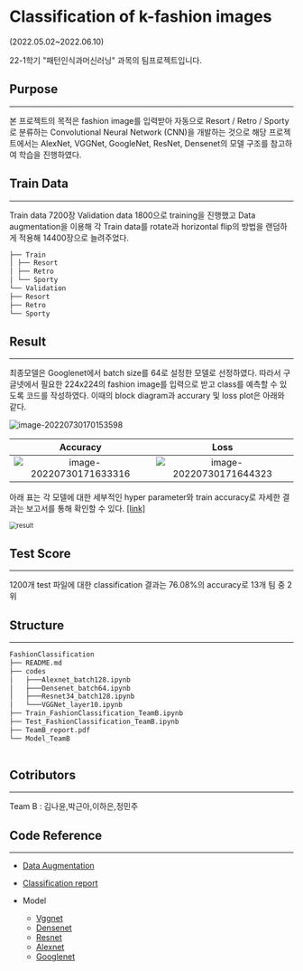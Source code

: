 # Classification of k-fashion images

(2022.05.02~2022.06.10)

22-1학기  "패턴인식과머신러닝" 과목의 팀프로젝트입니다.

## Purpose  

------

본 프로젝트의 목적은 fashion image를 입력받아 자동으로 Resort / Retro / Sporty 로 분류하는 Convolutional Neural  Network (CNN)을 개발하는 것으로 해당 프로젝트에서는 AlexNet, VGGNet, GoogleNet, ResNet, Densenet의 모델 구조를 참고하여 학습을 진행하였다.

## Train Data

------

Train data 7200장 Validation data 1800으로 training을 진행했고 Data augmentation을 이용해 각 Train data를 rotate과 horizontal flip의  방법을 랜덤하게 적용해 14400장으로 늘려주었다.

```bash
├── Train
│ ├── Resort
│ ├── Retro
│ └── Sporty
└── Validation
├── Resort
├── Retro
└── Sporty
```

## Result

------

최종모델은 Googlenet에서 batch size를 64로 설정한 모델로 선정하였다. 따라서 구글넷에서 필요한 224x224의 fashion image를 입력으로 받고 class를 예측할 수 있도록 코드를 작성하였다. 이때의 block diagram과 accurary 및 loss plot은 아래와 같다. 

![image-20220730170153598](C:\Users\kate1\AppData\Roaming\Typora\typora-user-images\image-20220730170153598.png)

|                           Accuracy                           |                             Loss                             |
| :----------------------------------------------------------: | :----------------------------------------------------------: |
| ![image-20220730171633316](C:\Users\kate1\AppData\Roaming\Typora\typora-user-images\image-20220730171633316.png) | ![image-20220730171644323](C:\Users\kate1\AppData\Roaming\Typora\typora-user-images\image-20220730171644323.png) |



아래 표는 각 모델에 대한 세부적인 hyper parameter와 train accuracy로 자세한 결과는 보고서를 통해 확인할 수 있다. [[link]]()

<img src="C:\Users\kate1\Desktop\result.PNG" alt="result" style="zoom:80%;" />

## Test Score

------

1200개 test 파일에 대한 classification 결과는 76.08%의 accuracy로 13개 팀 중  2위

## Structure

------

```bash
FashionClassification
├── README.md
├── codes
│   ├───Alexnet_batch128.ipynb
│   ├───Densenet_batch64.ipynb
│   ├───Resnet34_batch128.ipynb
│   └───VGGNet_layer10.ipynb
├── Train_FashionClassification_TeamB.ipynb
├── Test_FashionClassification_TeamB.ipynb
├── TeamB_report.pdf
└── Model_TeamB
 
```

## Cotributors

------

Team B : 김나윤,박근아,이하은,정민주

## Code Reference

------

- [Data Augmentation](https://hipolarbear.tistory.com/19)

- [Classification report](https://gaussian37.github.io/ml-concept-ml-evaluation/#accuracy-1)
- Model
  - [Vggnet](https://minjoos.tistory.com/6)
  - [Densenet](https://deep-learning-study.tistory.com/545)
  - [Resnet](https://pseudo-lab.github.io/pytorch-guide/docs/ch03-1.html)
  - [Alexnet](https://medium.com/analytics-vidhya/alexnet-a-simple-implementation-using-pytorch-30c14e8b6db2)
  - [Googlenet](https://deep-learning-study.tistory.com/523)

